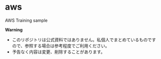 # aws
AWS Training sample

**Warning**
- このリポジトリは公式資料ではありません。私個人でまとめているものですので、参照する場合は参考程度でご利用ください。
- 予告なく内容は変更、削除することがあります。
